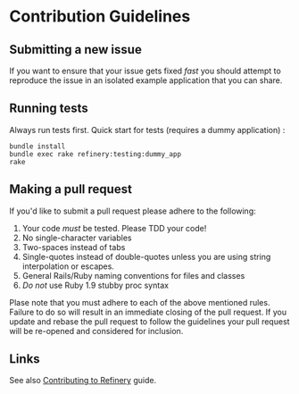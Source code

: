 # Contribution Guidelines #

## Submitting a new issue ##

If you want to ensure that your issue gets fixed *fast* you should
attempt to reproduce the issue in an isolated example application that
you can share.

## Running tests ##

Always run tests first. Quick start for tests (requires a dummy application) :

    bundle install
    bundle exec rake refinery:testing:dummy_app
    rake

## Making a pull request ##

If you'd like to submit a pull request please adhere to the following:

1. Your code *must* be tested. Please TDD your code!
2. No single-character variables
3. Two-spaces instead of tabs
4. Single-quotes instead of double-quotes unless you are using string
   interpolation or escapes.
5. General Rails/Ruby naming conventions for files and classes
6. *Do not* use Ruby 1.9 stubby proc syntax

Plase note that you must adhere to each of the above mentioned rules.
Failure to do so will result in an immediate closing of the pull
request. If you update and rebase the pull request to follow the
guidelines your pull request will be re-opened and considered for
inclusion.

## Links ##

See also [Contributing to Refinery](http://refinerycms.com/guides/contributing-to-refinery) guide.
